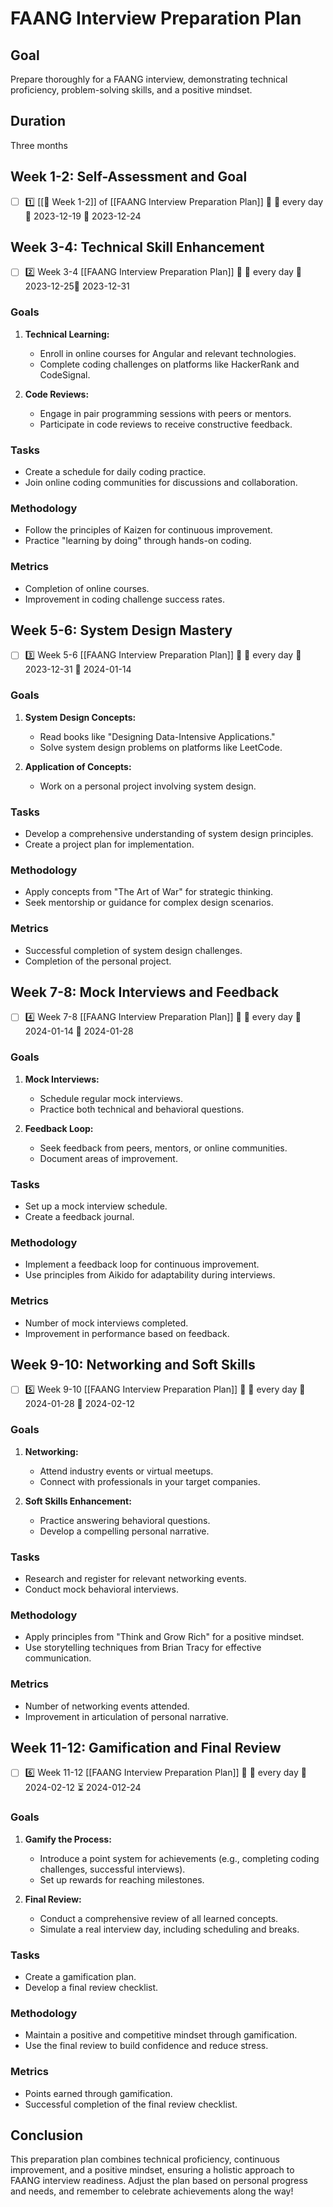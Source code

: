 # FAANG Interview Preparation Plan

## Goal
Prepare thoroughly for a FAANG interview, demonstrating technical proficiency, problem-solving skills, and a positive mindset.

## Duration
Three months

## Week 1-2: Self-Assessment and Goal 

- [ ] 1️⃣ [[🚀 Week 1-2]] of [[FAANG Interview Preparation Plan]] 🔺 🔁 every day 🛫 2023-12-19 📅 2023-12-24


## Week 3-4: Technical Skill Enhancement
- [ ] 2️⃣  Week 3-4 [[FAANG Interview Preparation Plan]] 🔺 🔁 every day 🛫 2023-12-25📅 2023-12-31 
### Goals
1. **Technical Learning:**
   - Enroll in online courses for Angular and relevant technologies.
   - Complete coding challenges on platforms like HackerRank and CodeSignal.

2. **Code Reviews:**
   - Engage in pair programming sessions with peers or mentors.
   - Participate in code reviews to receive constructive feedback.

### Tasks
- Create a schedule for daily coding practice.
- Join online coding communities for discussions and collaboration.

### Methodology
- Follow the principles of Kaizen for continuous improvement.
- Practice "learning by doing" through hands-on coding.

### Metrics
- Completion of online courses.
- Improvement in coding challenge success rates.

## Week 5-6: System Design Mastery
- [ ] 3️⃣ Week 5-6 [[FAANG Interview Preparation Plan]] 🔺 🔁 every day 🛫 2023-12-31 📅  2024-01-14

### Goals
1. **System Design Concepts:**
   - Read books like "Designing Data-Intensive Applications."
   - Solve system design problems on platforms like LeetCode.

2. **Application of Concepts:**
   - Work on a personal project involving system design.

### Tasks
- Develop a comprehensive understanding of system design principles.
- Create a project plan for implementation.

### Methodology
- Apply concepts from "The Art of War" for strategic thinking.
- Seek mentorship or guidance for complex design scenarios.

### Metrics
- Successful completion of system design challenges.
- Completion of the personal project.

## Week 7-8: Mock Interviews and Feedback
- [ ] 4️⃣  Week 7-8 [[FAANG Interview Preparation Plan]] 🔺 🔁 every day 🛫 2024-01-14 📅  2024-01-28
### Goals
1. **Mock Interviews:**
   - Schedule regular mock interviews.
   - Practice both technical and behavioral questions.

2. **Feedback Loop:**
   - Seek feedback from peers, mentors, or online communities.
   - Document areas of improvement.

### Tasks
- Set up a mock interview schedule.
- Create a feedback journal.

### Methodology
- Implement a feedback loop for continuous improvement.
- Use principles from Aikido for adaptability during interviews.

### Metrics
- Number of mock interviews completed.
- Improvement in performance based on feedback.

## Week 9-10: Networking and Soft Skills
- [ ] 5️⃣  Week 9-10 [[FAANG Interview Preparation Plan]] 🔺 🔁 every day 🛫 2024-01-28 📅  2024-02-12
### Goals
1. **Networking:**
   - Attend industry events or virtual meetups.
   - Connect with professionals in your target companies.

2. **Soft Skills Enhancement:**
   - Practice answering behavioral questions.
   - Develop a compelling personal narrative.

### Tasks
- Research and register for relevant networking events.
- Conduct mock behavioral interviews.

### Methodology
- Apply principles from "Think and Grow Rich" for a positive mindset.
- Use storytelling techniques from Brian Tracy for effective communication.

### Metrics
- Number of networking events attended.
- Improvement in articulation of personal narrative.

## Week 11-12: Gamification and Final Review
- [ ] 6️⃣ Week 11-12 [[FAANG Interview Preparation Plan]] 🔺 🔁 every day 🛫 2024-02-12 ⏳ 2024-012-24
### Goals
1. **Gamify the Process:**
   - Introduce a point system for achievements (e.g., completing coding challenges, successful interviews).
   - Set up rewards for reaching milestones.

2. **Final Review:**
   - Conduct a comprehensive review of all learned concepts.
   - Simulate a real interview day, including scheduling and breaks.

### Tasks
- Create a gamification plan.
- Develop a final review checklist.

### Methodology
- Maintain a positive and competitive mindset through gamification.
- Use the final review to build confidence and reduce stress.

### Metrics
- Points earned through gamification.
- Successful completion of the final review checklist.

## Conclusion

This preparation plan combines technical proficiency, continuous improvement, and a positive mindset, ensuring a holistic approach to FAANG interview readiness. Adjust the plan based on personal progress and needs, and remember to celebrate achievements along the way!
